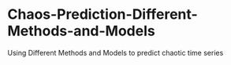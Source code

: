 # Chaos-Prediction-Different-Methods-and-Models
Using Different Methods and Models to predict chaotic time series
